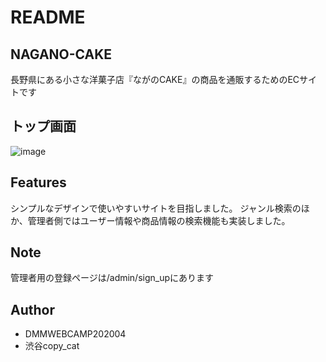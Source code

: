 # README

## NAGANO-CAKE

長野県にある小さな洋菓子店『ながのCAKE』の商品を通販するためのECサイトです
 
## トップ画面
![image](https://user-images.githubusercontent.com/61741711/82986219-6f09a980-a030-11ea-8db3-661bda5249e1.png)

## Features
シンプルなデザインで使いやすいサイトを目指しました。
ジャンル検索のほか、管理者側ではユーザー情報や商品情報の検索機能も実装しました。
 
## Note

管理者用の登録ページは/admin/sign_upにあります

## Author
*  DMMWEBCAMP202004
*  渋谷copy_cat


